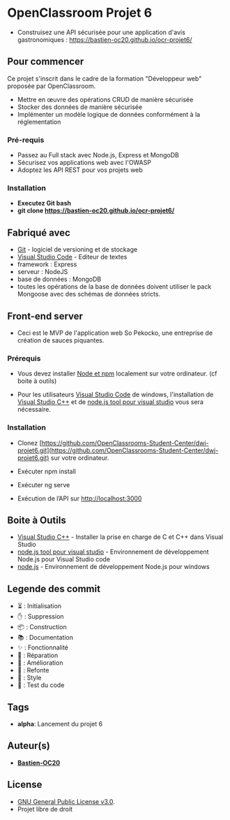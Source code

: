 # OpenClassroom Projet 6

- Construisez une API sécurisée pour une application d'avis gastronomiques : https://bastien-oc20.github.io/ocr-projet6/

## Pour commencer

Ce projet s'inscrit dans le cadre de la formation "Développeur web" proposée par OpenClassroom.

- Mettre en œuvre des opérations CRUD de manière sécurisée
- Stocker des données de manière sécurisée
- Implémenter un modèle logique de données conformément à la réglementation

### Pré-requis

- Passez au Full stack avec Node.js, Express et MongoDB
- Sécurisez vos applications web avec l'OWASP
- Adoptez les API REST pour vos projets web

### Installation

- **Executez Git bash**
- **git clone https://bastien-oc20.github.io/ocr-projet6/**

## Fabriqué avec

- [Git](https://git-scm.com/download/win) - logiciel de versioning et de stockage
- [Visual Studio Code](https://code.visualstudio.com/) - Editeur de textes
- framework : Express
- serveur : NodeJS
- base de données : MongoDB
- toutes les opérations de la base de données doivent utiliser le pack Mongoose avec
  des schémas de données stricts.

## Front-end server

- Ceci est le MVP de l'application web So Pekocko, une entreprise de création de sauces piquantes.

### Prérequis

- Vous devez installer [Node et npm](https://visualstudio.microsoft.com/fr/vs/features/node-js/) localement sur votre ordinateur.
  (cf boite à outils)

- Pour les utilisateurs [Visual Studio Code](https://code.visualstudio.com/) de windows, l'installation de [Visual Studio C++](https://docs.microsoft.com/fr-fr/cpp/build/vscpp-step-0-installation?view=vs-2019#:~:text=Open%20the%20program%20from%20the,Visual%20C%2B%2B%20components%20to%20install.) et de [node.js tool pour visual studio](https://visualstudio.microsoft.com/fr/vs/features/node-js/) vous sera nécessaire.

### Installation

- Clonez [https://github.com/OpenClassrooms-Student-Center/dwj-projet6.git](https://github.com/OpenClassrooms-Student-Center/dwj-projet6.git) sur votre ordinateur.

- Exécuter npm install
- Exécuter ng serve
- Exécution de l’API sur [http://localhost:3000](http://localhost:3000)

## Boite à Outils

- [Visual Studio C++](https://docs.microsoft.com/fr-fr/cpp/build/vscpp-step-0-installation?view=vs-2019#:~:text=Open%20the%20program%20from%20the,Visual%20C%2B%2B%20components%20to%20install.) - Installer la prise en charge de C et C++ dans Visual Studio
- [node.js tool pour visual studio](https://visualstudio.microsoft.com/fr/vs/features/node-js/) - Environnement de développement Node.js pour Visual Studio code
- [node.js](https://blog.lesieur.name/installer-et-utiliser-nodejs-sous-windows/) - Environnement de développement Node.js pour windows

## Legende des commit

- ⏳ : Initialisation
- ✋ : Suppression
- 📦 : Construction
- 📚 : Documentation
- ✨ : Fonctionnalité
- 🐛 : Réparation
- 🚀 : Amélioration
- 🔨 : Refonte
- 🎨 : Style
- 🔬 : Test du code

## Tags

- **alpha**: Lancement du projet 6

## Auteur(s)

- [**Bastien-OC20**](https://github.com/Bastien-OC20/)

## License

- [GNU General Public License v3.0]().
- Projet libre de droit
